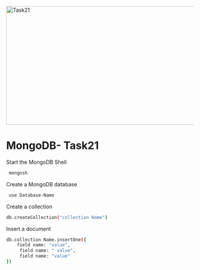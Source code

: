 <img src="https://socialify.git.ci/Thandekaportiap/Task21/image?language=1&owner=1&name=1&stargazers=1&theme=Light" alt="Task21" width="640" height="320" />

<h1>MongoDB- Task21</h1>

Start the MongoDB Shell
```bash
 mongosh
```
Create a MongoDB database 
```bash
 use Database-Name
```
Create a collection
```bash
db.createCollection("collection Name")
```
Insert a document
```bash
db.collection Name.insertOne({
    field name: "value",
     field name: " value",
     field name: "value"
})
```
